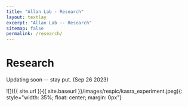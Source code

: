 ```yaml
---
title: "Allan Lab - Research"
layout: textlay
excerpt: "Allan Lab -- Research"
sitemap: false
permalink: /research/
---
```


# Research

Updating soon -- stay put. (Sep 26 2023)

![]({{ site.url }}{{ site.baseurl }}/images/respic/kasra_experiment.jpeg){: style="width: 35%; float: center; margin: 0px"}


